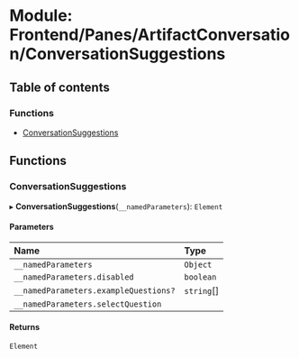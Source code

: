 # Module: Frontend/Panes/ArtifactConversation/ConversationSuggestions

## Table of contents

### Functions

- [ConversationSuggestions](Frontend_Panes_ArtifactConversation_ConversationSuggestions.md#conversationsuggestions)

## Functions

### ConversationSuggestions

▸ **ConversationSuggestions**(`__namedParameters`): `Element`

#### Parameters

| Name                                  | Type       |
| :------------------------------------ | :--------- |
| `__namedParameters`                   | `Object`   |
| `__namedParameters.disabled`          | `boolean`  |
| `__namedParameters.exampleQuestions?` | `string`[] |
| `__namedParameters.selectQuestion`    |            |

#### Returns

`Element`
